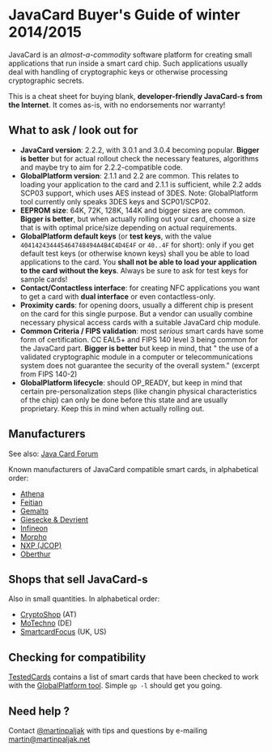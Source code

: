 # JavaCard Buyer's Guide of winter 2014/2015

JavaCard is an *almost-a-commodity* software platform for creating small applications that run inside a smart card chip. Such applications usually deal with handling of cryptographic keys or otherwise processing cryptographic secrets.

This is a cheat sheet for buying blank, **developer-friendly JavaCard-s from the Internet**. It comes as-is, with no endorsements nor warranty!

## What to ask / look out for
 * **JavaCard version**: 2.2.2, with 3.0.1 and 3.0.4 becoming popular. **Bigger is better** but for actual rollout check the necessary features, algorithms and maybe try to aim for 2.2.2-compatible code.
 * **GlobalPlatform version**: 2.1.1 and 2.2 are common. This relates to loading your application to the card and 2.1.1 is sufficient, while 2.2 adds SCP03 support, which uses AES instead of 3DES. Note: GlobalPlatform tool currently only speaks 3DES keys and SCP01/SCP02.
 * **EEPROM size**: 64K, 72K, 128K, 144K and bigger sizes are common. **Bigger is better**, but when actually rolling out your card, choose a size that is with optimal price/size depending on actual requirements.
 * **GlobalPlatform default keys** (or **test keys**, with the value ```404142434445464748494A4B4C4D4E4F``` or ```40..4F``` for short): only if you get default test keys (or otherwise known keys) shall you be able to load applications to the card. You **shall not be able to load your application to the card without the keys**. Always be sure to ask for test keys for sample cards!
 * **Contact/Contactless interface**: for creating NFC applications you want to get a card with **dual interface** or even contactless-only.
 * **Proximity cards**: for opening doors, usually a different chip is present on the card for this single purpose. But a vendor can usually combine necessary physical access cards with a suitable JavaCard chip module.
 * **Common Criteria / FIPS validation**: most *serious* smart cards have some form of certification. CC EAL5+ and FIPS 140 level 3 being common for the JavaCard part. **Bigger is better** but keep in mind, that " the use of a validated cryptographic module in a computer or telecommunications system does not guarantee the security of the overall system." (excerpt from FIPS 140-2)
 * **GlobalPlatform lifecycle**: should OP_READY, but keep in mind that certain pre-personalization steps (like changin physical characteristics of the chip) can only be done before this state and are usually proprietary. Keep this in mind when actually rolling out.

## Manufacturers
See also: [Java Card Forum](http://javacardforum.com/)

Known manufacturers of JavaCard compatible smart cards, in alphabetical order:

 * [Athena](http://www.athena-scs.com/)
 * [Feitian](http://www.ftsafe.com/)
 * [Gemalto](http://www.gemalto.com/)
 * [Giesecke & Devrient](http://www.gi-de.com/)
 * [Infineon](http://www.infineon.com/)
 * [Morpho](http://www.morpho.com/)
 * [NXP (JCOP)](http://www.nxp.com/)
 * [Oberthur](http://www.oberthur.com/)
  

## Shops that sell JavaCard-s
Also in small quantities. In alphabetical order:

 * [CryptoShop](http://www.cryptoshop.com/) (AT)
 * [MoTechno](http://www.motechno.com/) (DE)
 * [SmartcardFocus](http://www.smartcardfocus.com/) (UK, US)

## Checking for compatibility

[TestedCards](https://github.com/martinpaljak/GlobalPlatform/wiki/TestedCards) contains a list of smart cards that have been checked to work with the [GlobalPlatform tool](https://github.com/martinpaljak/GlobalPlatform#globalplatform-from-openkms). Simple ```gp -l``` should get you going.

## Need help ?

Contact [@martinpaljak](https://github.com/martinpaljak) with tips and questions by e-mailing martin@martinpaljak.net
